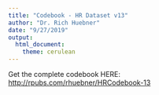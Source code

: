 ```yaml
---
title: "Codebook - HR Dataset v13"
author: "Dr. Rich Huebner"
date: "9/27/2019"
output: 
  html_document: 
    theme: cerulean
---
```



Get the complete codebook HERE:  http://rpubs.com/rhuebner/HRCodebook-13

